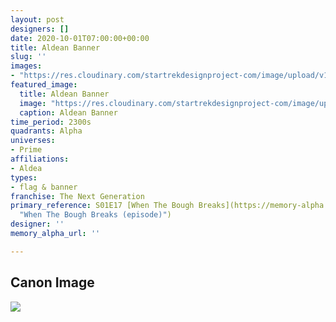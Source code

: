 ```yaml
---
layout: post
designers: []
date: 2020-10-01T07:00:00+00:00
title: Aldean Banner
slug: ''
images: 
- "https://res.cloudinary.com/startrekdesignproject-com/image/upload/v1605141082/AldeanBanner.png"
featured_image:
  title: Aldean Banner
  image: "https://res.cloudinary.com/startrekdesignproject-com/image/upload/v1605141082/AldeanBanner.png"
  caption: Aldean Banner
time_period: 2300s
quadrants: Alpha
universes:
- Prime
affiliations:
- Aldea
types:
- flag & banner
franchise: The Next Generation
primary_reference: S01E17 [When The Bough Breaks](https://memory-alpha.fandom.com/wiki/When_The_Bough_Breaks_(episode)
  "When The Bough Breaks (episode)")
designer: ''
memory_alpha_url: ''

---
```

## Canon Image

![](https://res.cloudinary.com/startrekdesignproject-com/image/upload/v1605141082/AldeanBanner1.jpg)